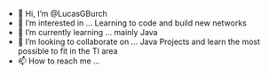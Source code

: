 - 👋 Hi, I’m @LucasGBurch
- 👀 I’m interested in ... Learning to code and build new networks
- 🌱 I’m currently learning ... mainly Java
- 💞️ I’m looking to collaborate on ... Java Projects and learn the most possible to fit in the TI area
- 📫 How to reach me ...

<!---
LucasGBurch/LucasGBurch is a ✨ special ✨ repository because its `README.md` (this file) appears on your GitHub profile.
You can click the Preview link to take a look at your changes.
--->
